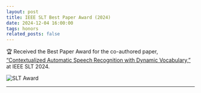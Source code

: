 ```yaml
---
layout: post
title: IEEE SLT Best Paper Award (2024)
date: 2024-12-04 16:00:00
tags: honors
related_posts: false
---
```


:trophy: Received the Best Paper Award for the co-authored paper, [“Contextualized Automatic Speech Recognition with Dynamic Vocabulary,”](https://arxiv.org/pdf/2405.13344) at IEEE SLT 2024.

<img src="{{ '/assets/img/honors/2024_SLT_Best_Paper_Award.jpg' | relative_url }}" alt="SLT Award" style="max-width: 100%; height: auto;" />

---
